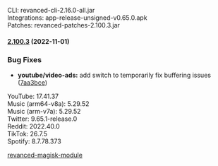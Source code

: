 CLI: revanced-cli-2.16.0-all.jar  
Integrations: app-release-unsigned-v0.65.0.apk  
Patches: revanced-patches-2.100.3.jar  

#### [2.100.3](https://github.com/revanced/revanced-patches/compare/v2.100.2...v2.100.3) (2022-11-01)
### Bug Fixes
* **youtube/video-ads:** add switch to temporarily fix buffering issues ([7aa3bce](https://github.com/revanced/revanced-patches/commit/7aa3bce6ccd669a66de10ef6ffe2151f27b40365))

  
YouTube: 17.41.37  
Music (arm64-v8a): 5.29.52  
Music (arm-v7a): 5.29.52  
Twitter: 9.65.1-release.0  
Reddit: 2022.40.0  
TikTok: 26.7.5  
Spotify: 8.7.78.373  

[revanced-magisk-module](https://github.com/j-hc/revanced-magisk-module)  
